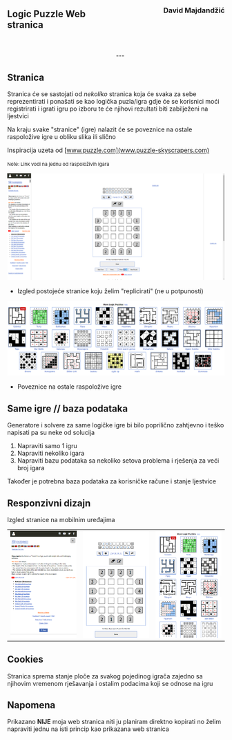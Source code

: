 <h2 style="float: left; width: 50%; text-align: left; height: 90px">Logic Puzzle Web stranica</h2><h3 style="float: right; text-align: right; width: 50%; height:90px">David Majdandžić</h3>
---

## **Stranica**

Stranica će se sastojati od *nekoliko* stranica koja će svaka za sebe reprezentirati i ponašati se kao logička puzla/igra gdje će se korisnici moći registrirati i igrati igru po izboru te će njihovi rezultati biti zabilježeni na ljestvici

Na kraju svake "stranice" (igre) nalazit će se poveznice na ostale raspoložive igre u obliku slika ili slično

Inspiracija uzeta od [www.puzzle.com](www.puzzle-skyscrapers.com)

<span style="font-size: 11px">Note: Link vodi na jednu od raspoloživih igara</span>

![Izgled postojeće stranice](./resources/puzzle.png)
- Izgled postojeće stranice koju želim "replicirati" (ne u potpunosti)

![Ostale igre](./resources/puzzleMore.png)
- Poveznice na ostale raspoložive igre

## **Same igre // baza podataka**

Generatore i solvere za same logičke igre bi bilo poprilično zahtjevno i teško napisati pa su neke od solucija
1. Napraviti samo 1 igru
2. Napraviti nekoliko igara
3. Napraviti bazu podataka sa nekoliko setova problema i rješenja za veći broj igara

Također je potrebna baza podataka za korisničke račune i stanje ljestvice


## **Responzivni dizajn**

Izgled stranice na mobilnim uređajima
<table>
    <tr>
        <td><img src="./resources/mob2.png">
        <td><img src="./resources/mob1.png">
        <td><img src="./resources/mob3.png">
    </tr>
</table>

## **Cookies**

Stranica sprema stanje ploče za svakog pojedinog igrača zajedno sa njihovim vremenom rješavanja i ostalim podacima koji se odnose na igru

## **Napomena**

Prikazano **NIJE** moja web stranica niti ju planiram direktno kopirati no želim napraviti jednu na isti princip kao prikazana web stranica
